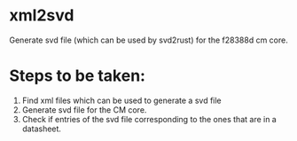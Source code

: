 # xml2svd
Generate svd file (which can be used by svd2rust) for the f28388d cm core. 

# Steps to be taken:
 1. Find xml files which can be used to generate a svd file
 2. Generate svd file for the CM core. 
 3. Check if entries of the svd file corresponding to the ones that are in a datasheet.
 
